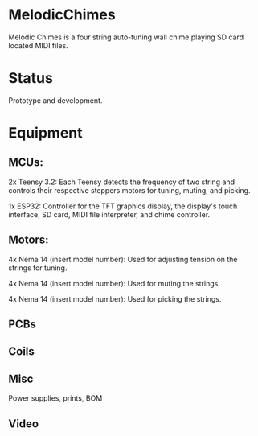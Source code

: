 # MelodicChimes

Melodic Chimes is a four string auto-tuning wall chime playing SD card located MIDI files.

# Status

Prototype and development.

# Equipment

## MCUs:
2x Teensy 3.2: Each Teensy detects the frequency of two string and controls their respective steppers motors for tuning, muting, and picking.

1x ESP32: Controller for the TFT graphics display, the display's touch interface, SD card, MIDI file interpreter, and chime controller.

## Motors:
4x Nema 14 (insert model number): Used for adjusting tension on the strings for tuning.

4x Nema 14 (insert model number): Used for muting the strings.

4x Nema 14 (insert model number): Used for picking the strings.

## PCBs

## Coils

## Misc
Power supplies, prints, BOM

## Video




